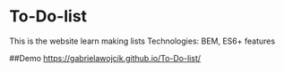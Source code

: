 # To-Do-list

This is the website learn making lists 
Technologies: BEM, ES6+ features

##Demo
https://gabrielawojcik.github.io/To-Do-list/
